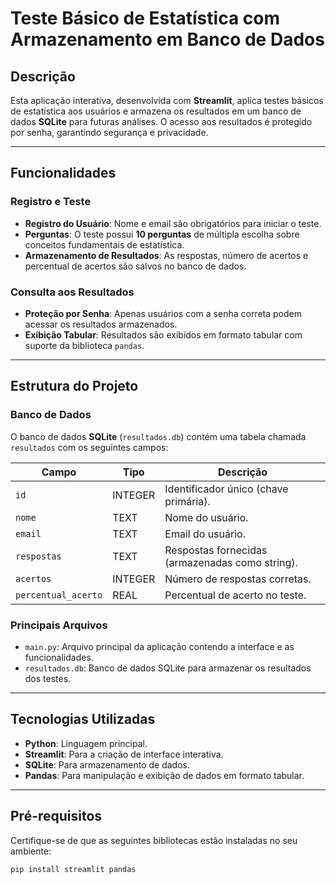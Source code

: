 # Teste Básico de Estatística com Armazenamento em Banco de Dados

## Descrição

Esta aplicação interativa, desenvolvida com **Streamlit**, aplica testes básicos de estatística aos usuários e armazena os resultados em um banco de dados **SQLite** para futuras análises. O acesso aos resultados é protegido por senha, garantindo segurança e privacidade.

---

## Funcionalidades

### Registro e Teste
- **Registro do Usuário**: Nome e email são obrigatórios para iniciar o teste.
- **Perguntas**: O teste possui **10 perguntas** de múltipla escolha sobre conceitos fundamentais de estatística.
- **Armazenamento de Resultados**: As respostas, número de acertos e percentual de acertos são salvos no banco de dados.

### Consulta aos Resultados
- **Proteção por Senha**: Apenas usuários com a senha correta podem acessar os resultados armazenados.
- **Exibição Tabular**: Resultados são exibidos em formato tabular com suporte da biblioteca `pandas`.

---

## Estrutura do Projeto

### Banco de Dados

O banco de dados **SQLite** (`resultados.db`) contém uma tabela chamada `resultados` com os seguintes campos:

| Campo              | Tipo      | Descrição                                      |
|---------------------|-----------|-----------------------------------------------|
| `id`               | INTEGER   | Identificador único (chave primária).         |
| `nome`             | TEXT      | Nome do usuário.                              |
| `email`            | TEXT      | Email do usuário.                             |
| `respostas`        | TEXT      | Respostas fornecidas (armazenadas como string).|
| `acertos`          | INTEGER   | Número de respostas corretas.                 |
| `percentual_acerto`| REAL      | Percentual de acerto no teste.                |

### Principais Arquivos

- `main.py`: Arquivo principal da aplicação contendo a interface e as funcionalidades.
- `resultados.db`: Banco de dados SQLite para armazenar os resultados dos testes.

---

## Tecnologias Utilizadas

- **Python**: Linguagem principal.
- **Streamlit**: Para a criação de interface interativa.
- **SQLite**: Para armazenamento de dados.
- **Pandas**: Para manipulação e exibição de dados em formato tabular.

---

## Pré-requisitos

Certifique-se de que as seguintes bibliotecas estão instaladas no seu ambiente:

```bash
pip install streamlit pandas
